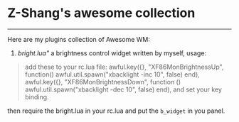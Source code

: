 Z-Shang's awesome collection
=
---

Here are my plugins collection of Awesome WM:

1. *bright.lua"* a brightness control widget written by myself, usage:
>add these to your rc.lua file:
>awful.key({}, "XF86MonBrightnessUp", function() awful.util.spawn("xbacklight -inc 10", false) end),
>awful.key({}, "XF86MonBrightnessDown", function () awful.util.spawn("xbacklight -dec 10", false) end),
>and set your key binding.

then require the bright.lua in your rc.lua and put the `b_widget` in you panel.
